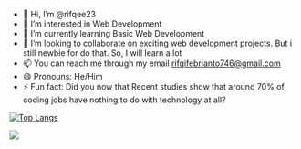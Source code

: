 - 👋 Hi, I’m @rifqee23
- 👀 I’m interested in Web Development
- 🌱 I’m currently learning Basic Web Development
- 💞️ I’m looking to collaborate on exciting web development projects. But i still newbie for do that. So, I will learn a lot
- 📫 You can reach me through my email rifqifebrianto746@gmail.com
- 😄 Pronouns: He/Him
- ⚡ Fun fact: Did you now that Recent studies show that around 70% of coding jobs have nothing to do with technology at all?

<!---
rifqee23/rifqee23 is a ✨ special ✨ repository because its `README.md` (this file) appears on your GitHub profile.
You can click the Preview link to take a look at your changes.
--->


[![Top Langs](https://github-readme-stats.vercel.app/api/top-langs/?username=rifqee23)](https://github.com/rifqee23/github-readme-stats)

[![](https://komarev.com/ghpvc/?username=rifqee23&label=rifqee23+profile+visitor&style=for-the-badge)
](https://komarev.com/ghpvc/?username=rifqee23&label=rifqee23+profile+visitor&style=for-the-badge)
